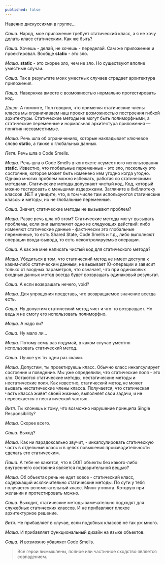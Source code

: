 ```yaml
---
published: false
---
```

Навеяно дискуссиями в группе...

*Саша.* Народ, мое приложение требует статический класс, а я не хочу делать класс статическим. Как же быть?

*Паша.* Хочешь - делай, не хочешь - переделай. Сам же приложение и проектировал. Вообще **static** - это зло. 

*Маша.* **static** - это скорее зло, чем не зло. Но существуют вполне уместные случаи.

*Саша.* Так в результате моих уместных случаев страдает архитектура приложения.

*Паша.* Наверняка вместе с возможностью нормально протестировать код.

*Даша.* А помните, Пол говорил, что применяя статические члены класса мы ограничиваем наш проект возможностью построения гибкой архитектуры. Статические методы не могут быть полиморфными, а статические переменные и нормальная архитектура приложения — понятия несовместимые.

*Маша.* Речь шла об ограничениях, которые накладывает ключевое слово **static**, а также о глобальных данных.

*Петя.* Речь шла о Сode Smells.

*Маша.* Речь шла о Сode Smells в контексте неуместного использования **static**. Известно, что глобальные переменные - это зло, поскольку это состояние, которое может быть изменено кем угодно когда угодно. Однако многих проблем можно избежать, работая со статическими методами. Статические методы допускают чистый код. Код, который можно тестировать с меньшими издержками. Загляните в библиотеку классов .NET и увидите, что, в том числе там используются статические классы и методы, но не глобальные переменные.

*Саша.* Значит, статические методы не вызывают проблем?

*Маша.* Разве речь шла об этом? Статические методы могут вызывать проблемы, если они выполняют одно из следующих действий: либо изменяют статические данные - фактически это глобальные переменные, то есть Shared State, Code Smells и т.д., либо выполняют операции ввода-вывода, то есть неконтролируемые операции.

*Саша.* А как же мне написать чистый код для статического метода?

*Маша.* Убедиться в том, что статический метод не имеет доступа к каким-либо статическим данным, не вызывает IO-операции и зависит только от входных параметров, что означает, что при одинаковых входных данных метод всегда будет возвращать одинаковый результат.

*Саша.* А если возвращать нечего, void?

*Маша.* Для упрощения представь, что возвращаемое значение всегда есть.

*Саша.* Ну допустим статический метод чист и что-то возвращает. Но ведь я не смогу его использовать полиморфно.

*Маша.* А надо ли?

*Саша.* Ну мало ли...

*Маша.* Потому семь раз подумай, в каком случае уместно использовать статический метод.

*Саша.* Лучше уж ты одни раз скажи.

*Маша.* Допустим, ты проектируешь класс. Обычно класс инкапсулирует состояние и поведение. Мы уже определили, что статические поля - это зло. Остаются статические методы, нестатические методы и
нестатические поля. Как известно, статический метод не может вызвать нестатические члены класса.
Получается, что статическая часть класса живет своей жизнью, выполняет свои задачи, и не пересекается с нестатической частью.

*Витя.* Ты клонишь к тому, что возможно нарушение принципа Single Responsibility?

*Маша.* Скорее всего.

*Саша.* Выход?

*Маша.* Как ни парадоксально звучит, - инкапсулировать статическую часть в отдельный класс и в целях повышения производительности сделать его статическим.

*Паша.* А тебе не кажется, что в ООП объекты без какого-либо внутреннего состояния является подозрительной вещью?

*Маша.* Об объектах речь не идет вовсе - статический класс, содержащий исключительно статические методы. По сути у тебя получается вспомогательный класс. Мини-утилита. Которую при желании и протестировать можно.

*Саша.* Выходит, статические методы замечательно подходят для служебных статических классов. И не прибавляют плохое архитектурное решение.

*Витя.* Не прибавляет в случае, если подобных классов не так уж много.

*Маша.* И прибавляет функциональный дизайн на языке объектов.

*Саша.* И возможно убавляет Code Smells.


> Все герои вымышлены, полное или частичное сходство является совпадением.
